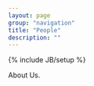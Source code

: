 ```yaml
---
layout: page
group: "navigation"
title: "People"
description: ""
---
```

{% include JB/setup %}

About Us.
